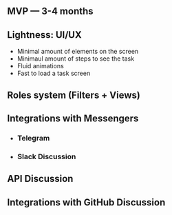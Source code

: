 ## MVP — 3-4 months

## Lightness: UI/UX

- Minimal amount of elements on the screen
- Minimaul amount of steps to see the task
- Fluid animations
- Fast to load a task screen

## Roles system (Filters + Views)

## Integrations with Messengers

- ### Telegram
- ### Slack **Discussion**

## API **Discussion**

## Integrations with GitHub **Discussion**
